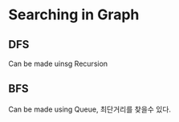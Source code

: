 # Searching in Graph  

## DFS 
Can be made uinsg Recursion 

## BFS 
Can be made using Queue, 최단거리를 찾을수 있다. 


